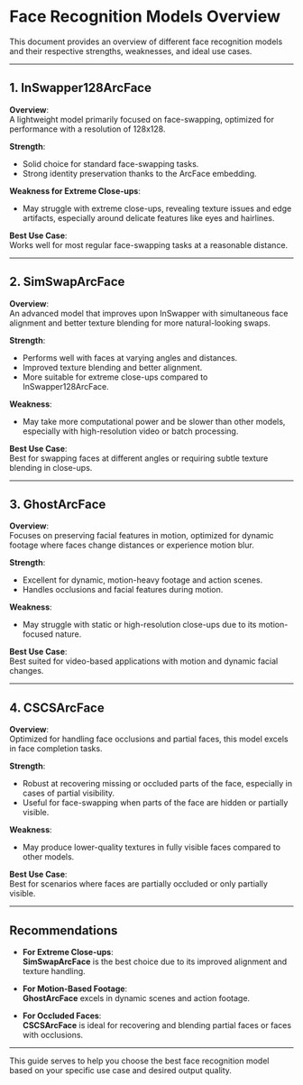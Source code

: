 
# Face Recognition Models Overview

This document provides an overview of different face recognition models and their respective strengths, weaknesses, and ideal use cases.

---

## 1. **InSwapper128ArcFace**

**Overview**:  
A lightweight model primarily focused on face-swapping, optimized for performance with a resolution of 128x128.

**Strength**:  
- Solid choice for standard face-swapping tasks.
- Strong identity preservation thanks to the ArcFace embedding.

**Weakness for Extreme Close-ups**:  
- May struggle with extreme close-ups, revealing texture issues and edge artifacts, especially around delicate features like eyes and hairlines.

**Best Use Case**:  
Works well for most regular face-swapping tasks at a reasonable distance.

---

## 2. **SimSwapArcFace**

**Overview**:  
An advanced model that improves upon InSwapper with simultaneous face alignment and better texture blending for more natural-looking swaps.

**Strength**:  
- Performs well with faces at varying angles and distances.
- Improved texture blending and better alignment.
- More suitable for extreme close-ups compared to InSwapper128ArcFace.

**Weakness**:  
- May take more computational power and be slower than other models, especially with high-resolution video or batch processing.

**Best Use Case**:  
Best for swapping faces at different angles or requiring subtle texture blending in close-ups.

---

## 3. **GhostArcFace**

**Overview**:  
Focuses on preserving facial features in motion, optimized for dynamic footage where faces change distances or experience motion blur.

**Strength**:  
- Excellent for dynamic, motion-heavy footage and action scenes.
- Handles occlusions and facial features during motion.

**Weakness**:  
- May struggle with static or high-resolution close-ups due to its motion-focused nature.

**Best Use Case**:  
Best suited for video-based applications with motion and dynamic facial changes.

---

## 4. **CSCSArcFace**

**Overview**:  
Optimized for handling face occlusions and partial faces, this model excels in face completion tasks.

**Strength**:  
- Robust at recovering missing or occluded parts of the face, especially in cases of partial visibility.
- Useful for face-swapping when parts of the face are hidden or partially visible.

**Weakness**:  
- May produce lower-quality textures in fully visible faces compared to other models.

**Best Use Case**:  
Best for scenarios where faces are partially occluded or only partially visible.

---

## Recommendations

- **For Extreme Close-ups**:  
  **SimSwapArcFace** is the best choice due to its improved alignment and texture handling.
  
- **For Motion-Based Footage**:  
  **GhostArcFace** excels in dynamic scenes and action footage.
  
- **For Occluded Faces**:  
  **CSCSArcFace** is ideal for recovering and blending partial faces or faces with occlusions.

---

This guide serves to help you choose the best face recognition model based on your specific use case and desired output quality.
